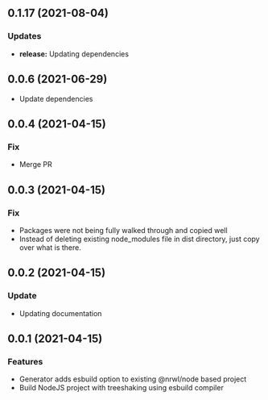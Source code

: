 ## 0.1.17 (2021-08-04)
### Updates
* **release:** Updating dependencies

## 0.0.6 (2021-06-29)
* Update dependencies
## 0.0.4 (2021-04-15)

### Fix
* Merge PR

## 0.0.3 (2021-04-15)

### Fix
* Packages were not being fully walked through and copied well
* Instead of deleting existing node_modules file in dist directory, just copy over what is there.

## 0.0.2 (2021-04-15)

### Update
* Updating documentation

## 0.0.1 (2021-04-15)

### Features
* Generator adds esbuild option to existing @nrwl/node based project
* Build NodeJS project with treeshaking using esbuild compiler
